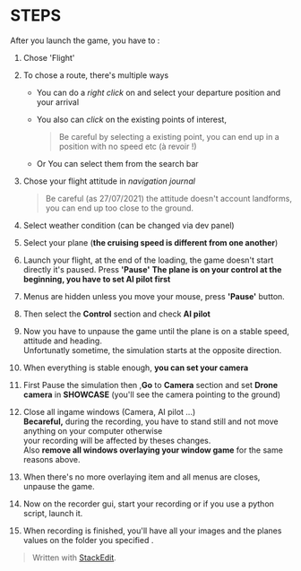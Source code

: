 # STEPS

After you launch the game, you have to :

1. Chose 'Flight'

2. To chose a route, there's multiple ways

   - You can do a *right click* on and select your departure position and your arrival 

   - You also can *click* on the existing points of interest, 

     >Be careful by selecting a existing point, you can end up in a position with no speed etc (à revoir !)

   - Or You can select them from the search bar

3. Chose your flight attitude in *navigation journal*

   >  Be careful (as 27/07/2021) the attitude doesn't account landforms, you can end up too close to the ground.

4. Select weather condition (can be changed via dev panel)

5. Select your plane (**the cruising speed is different from one another**)

6. Launch your flight, at the end of the loading, the game doesn't start directly it's paused. Press **'Pause'** 
   **The plane is on your control at the beginning, you have to set AI pilot first**

7. Menus are hidden unless you move your mouse, press **'Pause'** button.

8. Then select the **Control** section and check **AI pilot**
   
9. Now you have to unpause the game until the plane is on a stable speed, attitude and heading.<br>Unfortunatly sometime, the simulation starts at the opposite direction.

10. When everything is stable enough, **you can set your camera** 

11. First Pause the simulation then ,**Go** to **Camera** section and set **Drone camera** in **SHOWCASE** (you'll see the camera pointing to the ground)

12. Close all ingame windows (Camera, AI pilot ...) <br> **Becareful,** during the recording, you have to stand still and not move anything on your computer otherwise <br>your recording will be affected by theses changes.<br>Also **remove all windows overlaying your window game** for the same reasons above. 

13. When there's no more overlaying item and all menus are closes, unpause the game.

14. Now on the recorder gui, start your recording or if you use a python script, launch it.  

15. When recording is finished, you'll have all your images and the planes values on the folder you specified .


> Written with [StackEdit](https://stackedit.io/).
